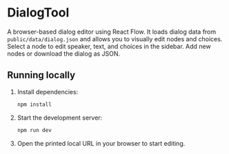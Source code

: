 # DialogTool

A browser-based dialog editor using React Flow. It loads dialog data from `public/data/dialog.json` and allows you to visually edit nodes and choices. Select a node to edit speaker, text, and choices in the sidebar. Add new nodes or download the dialog as JSON.

## Running locally

1. Install dependencies:
   ```bash
   npm install
   ```
2. Start the development server:
   ```bash
   npm run dev
   ```
3. Open the printed local URL in your browser to start editing.
